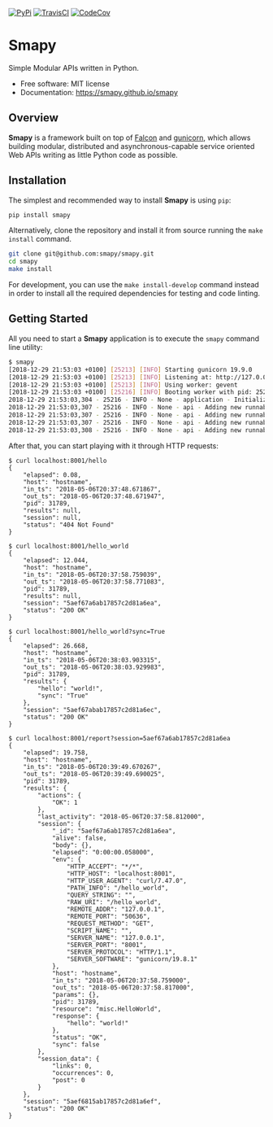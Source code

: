 [![PyPi][pypi-img]][pypi-url]
[![TravisCI][travis-img]][travis-url]
[![CodeCov][codecov-img]][codecov-url]

[travis-img]: https://travis-ci.org/smapy/smapy.svg?branch=master
[travis-url]: https://travis-ci.org/smapy/smapy
[pypi-img]: https://img.shields.io/pypi/v/smapy.svg
[pypi-url]: https://pypi.python.org/pypi/smapy
[codecov-img]: https://codecov.io/gh/smapy/smapy/branch/master/graph/badge.svg
[codecov-url]: https://codecov.io/gh/smapy/smapy

# Smapy

Simple Modular APIs written in Python.

- Free software: MIT license
- Documentation: https://smapy.github.io/smapy

## Overview

**Smapy** is a framework built on top of [Falcon](https://falconframework.org) and
[gunicorn](https://gunicorn.org/), which allows building modular, distributed and
asynchronous-capable service oriented Web APIs writing as little Python code as possible.

## Installation

The simplest and recommended way to install **Smapy** is using `pip`:

```bash
pip install smapy
```

Alternatively, clone the repository and install it from source running the `make install` command.

```bash
git clone git@github.com:smapy/smapy.git
cd smapy
make install
```

For development, you can use the `make install-develop` command instead in order to install all
the required dependencies for testing and code linting.

## Getting Started

All you need to start a **Smapy** application is to execute the `smapy` command line utility:

```bash
$ smapy
[2018-12-29 21:53:03 +0100] [25213] [INFO] Starting gunicorn 19.9.0
[2018-12-29 21:53:03 +0100] [25213] [INFO] Listening at: http://127.0.0.1:8001 (25213)
[2018-12-29 21:53:03 +0100] [25213] [INFO] Using worker: gevent
[2018-12-29 21:53:03 +0100] [25216] [INFO] Booting worker with pid: 25216
2018-12-29 21:53:03,304 - 25216 - INFO - None - application - Initializing the API
2018-12-29 21:53:03,307 - 25216 - INFO - None - api - Adding new runnable hello.World
2018-12-29 21:53:03,307 - 25216 - INFO - None - api - Adding new runnable misc.MultiProcess
2018-12-29 21:53:03,307 - 25216 - INFO - None - api - Adding new runnable misc.Report
2018-12-29 21:53:03,308 - 25216 - INFO - None - api - Adding new runnable misc.HelloWorld
```

After that, you can start playing with it through HTTP requests:

```
$ curl localhost:8001/hello
{
    "elapsed": 0.08,
    "host": "hostname",
    "in_ts": "2018-05-06T20:37:48.671867",
    "out_ts": "2018-05-06T20:37:48.671947",
    "pid": 31789,
    "results": null,
    "session": null,
    "status": "404 Not Found"
}

$ curl localhost:8001/hello_world
{
    "elapsed": 12.044,
    "host": "hostname",
    "in_ts": "2018-05-06T20:37:58.759039",
    "out_ts": "2018-05-06T20:37:58.771083",
    "pid": 31789,
    "results": null,
    "session": "5aef67a6ab17857c2d81a6ea",
    "status": "200 OK"
}

$ curl localhost:8001/hello_world?sync=True
{
    "elapsed": 26.668,
    "host": "hostname",
    "in_ts": "2018-05-06T20:38:03.903315",
    "out_ts": "2018-05-06T20:38:03.929983",
    "pid": 31789,
    "results": {
        "hello": "world!",
        "sync": "True"
    },
    "session": "5aef67abab17857c2d81a6ec",
    "status": "200 OK"
}

$ curl localhost:8001/report?session=5aef67a6ab17857c2d81a6ea
{
    "elapsed": 19.758,
    "host": "hostname",
    "in_ts": "2018-05-06T20:39:49.670267",
    "out_ts": "2018-05-06T20:39:49.690025",
    "pid": 31789,
    "results": {
        "actions": {
            "OK": 1
        },
        "last_activity": "2018-05-06T20:37:58.812000",
        "session": {
            "_id": "5aef67a6ab17857c2d81a6ea",
            "alive": false,
            "body": {},
            "elapsed": "0:00:00.058000",
            "env": {
                "HTTP_ACCEPT": "*/*",
                "HTTP_HOST": "localhost:8001",
                "HTTP_USER_AGENT": "curl/7.47.0",
                "PATH_INFO": "/hello_world",
                "QUERY_STRING": "",
                "RAW_URI": "/hello_world",
                "REMOTE_ADDR": "127.0.0.1",
                "REMOTE_PORT": "50636",
                "REQUEST_METHOD": "GET",
                "SCRIPT_NAME": "",
                "SERVER_NAME": "127.0.0.1",
                "SERVER_PORT": "8001",
                "SERVER_PROTOCOL": "HTTP/1.1",
                "SERVER_SOFTWARE": "gunicorn/19.8.1"
            },
            "host": "hostname",
            "in_ts": "2018-05-06T20:37:58.759000",
            "out_ts": "2018-05-06T20:37:58.817000",
            "params": {},
            "pid": 31789,
            "resource": "misc.HelloWorld",
            "response": {
                "hello": "world!"
            },
            "status": "OK",
            "sync": false
        },
        "session_data": {
            "links": 0,
            "occurrences": 0,
            "post": 0
        }
    },
    "session": "5aef6815ab17857c2d81a6ef",
    "status": "200 OK"
}
```
